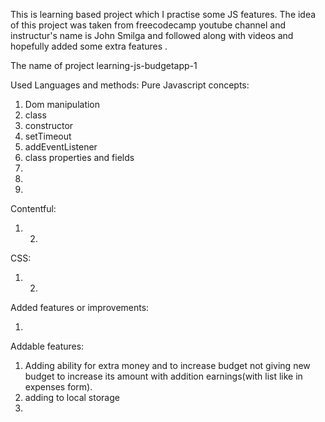 This is learning based project which I practise some JS features. The idea of this project was taken from freecodecamp youtube channel and instructur's name is John Smilga and followed along with videos and hopefully added some extra features .

The name of project learning-js-budgetapp-1

Used Languages and methods:
Pure Javascript concepts:

1. Dom manipulation
2. class
3. constructor
4. setTimeout
5. addEventListener
6. class properties and fields
7.
8.
9.

Contentful:

1. 2.

CSS:

1. 2.

Added features or improvements:

1.

Addable features:

1. Adding ability for extra money and to increase budget not giving new budget to increase its amount with addition earnings(with list like in expenses form).
2. adding to local storage
3.
